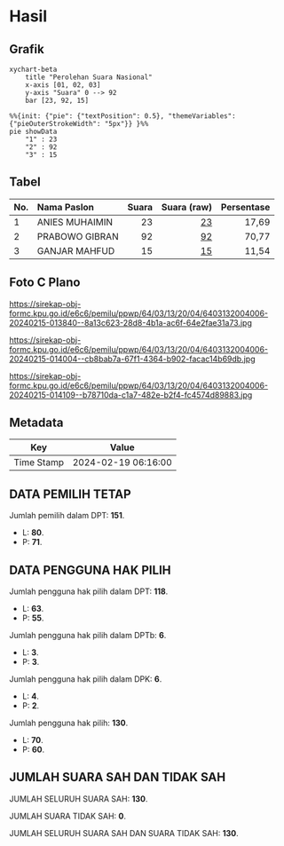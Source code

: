 # Hasil

## Grafik

```mermaid
xychart-beta
    title "Perolehan Suara Nasional"
    x-axis [01, 02, 03]
    y-axis "Suara" 0 --> 92
    bar [23, 92, 15]
```

```mermaid
%%{init: {"pie": {"textPosition": 0.5}, "themeVariables": {"pieOuterStrokeWidth": "5px"}} }%%
pie showData
    "1" : 23
    "2" : 92
    "3" : 15
```

## Tabel

| No. | Nama Paslon    | Suara | Suara (raw) | Persentase |
|:--- |:-------------- | -----:| -----------:| ----------:|
| 1   | ANIES MUHAIMIN | 23    | [23][p-1]   | 17,69      |
| 2   | PRABOWO GIBRAN | 92    | [92][p-2]   | 70,77      |
| 3   | GANJAR MAHFUD  | 15    | [15][p-3]   | 11,54      |


[p-1]: https://github.com/gigit-pemilu/pemilu-2024/blob/main/pilpres/hitung-suara/sub/64-kalimantan-timur/sub/03-berau/sub/13-biatan/sub/2004-biatan-lempake/sub/006-tps/sub/paslon-1.txt
[p-2]: https://github.com/gigit-pemilu/pemilu-2024/blob/main/pilpres/hitung-suara/sub/64-kalimantan-timur/sub/03-berau/sub/13-biatan/sub/2004-biatan-lempake/sub/006-tps/sub/paslon-2.txt
[p-3]: https://github.com/gigit-pemilu/pemilu-2024/blob/main/pilpres/hitung-suara/sub/64-kalimantan-timur/sub/03-berau/sub/13-biatan/sub/2004-biatan-lempake/sub/006-tps/sub/paslon-3.txt

## Foto C Plano

https://sirekap-obj-formc.kpu.go.id/e6c6/pemilu/ppwp/64/03/13/20/04/6403132004006-20240215-013840--8a13c623-28d8-4b1a-ac6f-64e2fae31a73.jpg

https://sirekap-obj-formc.kpu.go.id/e6c6/pemilu/ppwp/64/03/13/20/04/6403132004006-20240215-014004--cb8bab7a-67f1-4364-b902-facac14b69db.jpg

https://sirekap-obj-formc.kpu.go.id/e6c6/pemilu/ppwp/64/03/13/20/04/6403132004006-20240215-014109--b78710da-c1a7-482e-b2f4-fc4574d89883.jpg


## Metadata

| Key        | Value               |
| ---------- | ------------------- |
| Time Stamp | 2024-02-19 06:16:00 |


## DATA PEMILIH TETAP

Jumlah pemilih dalam DPT: **151**.
 * L: **80**.
 * P: **71**.

## DATA PENGGUNA HAK PILIH

Jumlah pengguna hak pilih dalam DPT: **118**.
 * L: **63**.
 * P: **55**.

Jumlah pengguna hak pilih dalam DPTb: **6**.
 * L: **3**.
 * P: **3**.

Jumlah pengguna hak pilih dalam DPK: **6**.
 * L: **4**.
 * P: **2**.

Jumlah pengguna hak pilih: **130**.
 * L: **70**.
 * P: **60**.

## JUMLAH SUARA SAH DAN TIDAK SAH

JUMLAH SELURUH SUARA SAH: **130**.

JUMLAH SUARA TIDAK SAH: **0**.

JUMLAH SELURUH SUARA SAH DAN SUARA TIDAK SAH: **130**.


